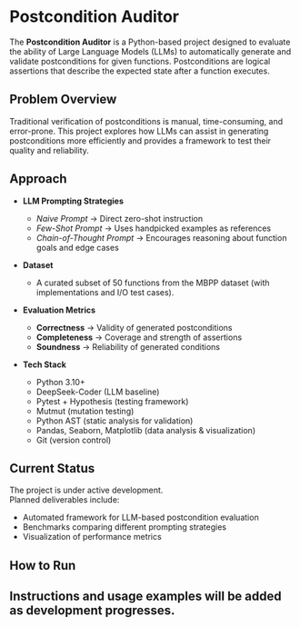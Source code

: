 # Postcondition Auditor

The **Postcondition Auditor** is a Python-based project designed to evaluate the ability of Large Language Models (LLMs) to automatically generate and validate postconditions for given functions. Postconditions are logical assertions that describe the expected state after a function executes.  

## Problem Overview
Traditional verification of postconditions is manual, time-consuming, and error-prone. This project explores how LLMs can assist in generating postconditions more efficiently and provides a framework to test their quality and reliability.

## Approach
- **LLM Prompting Strategies**  
  - *Naive Prompt* → Direct zero-shot instruction  
  - *Few-Shot Prompt* → Uses handpicked examples as references  
  - *Chain-of-Thought Prompt* → Encourages reasoning about function goals and edge cases  

- **Dataset**  
  - A curated subset of 50 functions from the MBPP dataset (with implementations and I/O test cases).  

- **Evaluation Metrics**  
  - **Correctness** → Validity of generated postconditions  
  - **Completeness** → Coverage and strength of assertions  
  - **Soundness** → Reliability of generated conditions  

- **Tech Stack**  
  - Python 3.10+  
  - DeepSeek-Coder (LLM baseline)  
  - Pytest + Hypothesis (testing framework)  
  - Mutmut (mutation testing)  
  - Python AST (static analysis for validation)  
  - Pandas, Seaborn, Matplotlib (data analysis & visualization)  
  - Git (version control)  

## Current Status
The project is under active development.  
Planned deliverables include:  
- Automated framework for LLM-based postcondition evaluation  
- Benchmarks comparing different prompting strategies  
- Visualization of performance metrics  

## How to Run
Instructions and usage examples will be added as development progresses.
---
